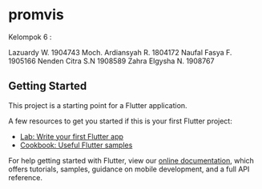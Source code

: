 # promvis

Kelompok 6 :

Lazuardy W.         1904743 
Moch. Ardiansyah R. 1804172 
Naufal Fasya F.     1905166 
Nenden Citra S.N    1908589 
Zahra Elgysha N.    1908767



## Getting Started

This project is a starting point for a Flutter application.

A few resources to get you started if this is your first Flutter project:

- [Lab: Write your first Flutter app](https://flutter.dev/docs/get-started/codelab)
- [Cookbook: Useful Flutter samples](https://flutter.dev/docs/cookbook)

For help getting started with Flutter, view our
[online documentation](https://flutter.dev/docs), which offers tutorials,
samples, guidance on mobile development, and a full API reference.
